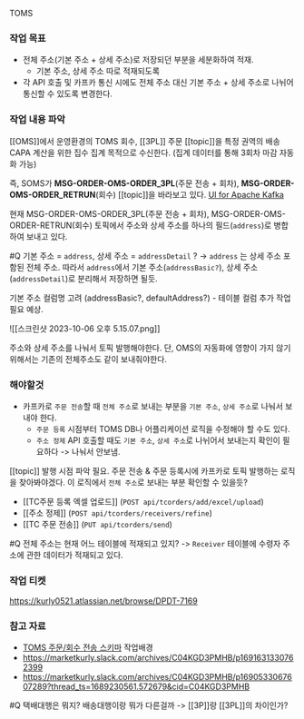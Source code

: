 TOMS
### 작업 목표
- 전체 주소(기본 주소 + 상세 주소)로 저장되던 부분을 세분화하여 적재.
	- 기본 주소, 상세 주소 따로 적재되도록
- 각 API 호출 및 카프카 통신 시에도 전체 주소 대신 기본 주소 + 상세 주소로 나뉘어 통신할 수 있도록 변경한다.
### 작업 내용 파악

[[OMS]]에서 운영환경의 TOMS 회수, [[3PL]] 주문 [[topic]]을 특정 권역의 배송 CAPA 계산을 위한 집수 집계 목적으로 수신한다. (집계 데이터를 통해 3회차 마감 자동화 가능)

즉, SOMS가  **MSG-ORDER-OMS-ORDER_3PL**(주문 전송 + 회차), **MSG-ORDER-OMS-ORDER_RETRUN**(회수) [[topic]]을 바라보고 있다.
[UI for Apache Kafka](https://manager-kafka-prod.data.kurlycorp.kr/ui/clusters/prod-msk-wms-01/all-topics/MSG-ORDER-OMS-ORDER_3PL/consumer-groups)

현재 MSG-ORDER-OMS-ORDER_3PL(주문 전송 + 회차), MSG-ORDER-OMS-ORDER-RETRUN(회수) 토픽에서 주소와 상세 주소를 하나의 필드(`address`)로 병합하여 보내고 있다.

#Q 기본 주소 = `address`, 상세 주소 = `addressDetail` ?
-> `address` 는 상세 주소 포함된 전체 주소. 따라서 `address`에서 기본 주소(`addressBasic?`), 상세 주소(`addressDetail`)로 분리해서 저장하면 될듯.

기본 주소 컬럼명 고려 (addressBasic?, defaultAddress?) - 테이블 컬럼 추가 작업 필요 예상.

![[스크린샷 2023-10-06 오후 5.15.07.png]]

주소와 상세 주소를 나눠서 토픽 발행해야한다. 단, OMS의 자동화에 영향이 가지 않기 위해서는 기존의 전체주소도 같이 보내줘야한다.
### 해야할것

- 카프카로 `주문 전송`할 때 `전체 주소`로 보내는 부분을 `기본 주소`, `상세 주소`로 나눠서 보내야 한다.
	- `주문 등록` 시점부터 TOMS DB나 어플리케이션 로직을 수정해야 할 수도 있다.
	- `주소 정제` API 호출할 때도 `기본 주소`, `상세 주소`로 나뉘어서 보내는지 확인이 필요하다 -> 나눠서 안보냄.

[[topic]] 발행 시점 파악 필요.
주문 전송 & 주문 등록시에 카프카로 토픽 발행하는 로직을 찾아봐야겠다.
이 로직에서 `전체 주소`로 보내는 부분 확인할 수 있을듯?




- [[TC주문 등록 엑셀 업로드]] (`POST api/tcorders/add/excel/upload`)
- [[주소 정제]] (`POST api/tcorders/receivers/refine`)
- [[TC 주문 전송]] (`PUT api/tcorders/send`)

#Q 전체 주소는 현재 어느 테이블에 적재되고 있지?
-> `Receiver` 테이블에 수령자 주소에 관한 데이터가 적재되고 있다.

### 작업 티켓
https://kurly0521.atlassian.net/browse/DPDT-7169

### 참고 자료
- [TOMS 주문/회수 전송 스키마](https://kurly0521.atlassian.net/wiki/spaces/DPD/pages/3721528406/TOMS)
작업배경
- https://marketkurly.slack.com/archives/C04KGD3PMHB/p1691631330762399
- https://marketkurly.slack.com/archives/C04KGD3PMHB/p1690533067607289?thread_ts=1689230561.572679&cid=C04KGD3PMHB

#Q 택배대행은 뭐지? 배송대행이랑 뭐가 다른걸까
-> [[3P]]랑 [[3PL]]의 차이인가?
